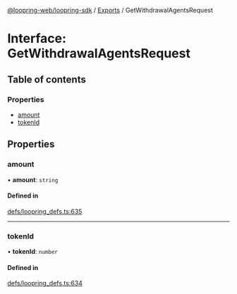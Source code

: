 [@loopring-web/loopring-sdk](../README.md) / [Exports](../modules.md) / GetWithdrawalAgentsRequest

# Interface: GetWithdrawalAgentsRequest

## Table of contents

### Properties

- [amount](GetWithdrawalAgentsRequest.md#amount)
- [tokenId](GetWithdrawalAgentsRequest.md#tokenid)

## Properties

### amount

• **amount**: `string`

#### Defined in

[defs/loopring_defs.ts:635](https://github.com/Loopring/loopring_sdk/blob/cd42b57/src/defs/loopring_defs.ts#L635)

___

### tokenId

• **tokenId**: `number`

#### Defined in

[defs/loopring_defs.ts:634](https://github.com/Loopring/loopring_sdk/blob/cd42b57/src/defs/loopring_defs.ts#L634)
